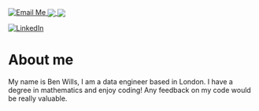 <a href="mailto:benjaminwills047@gmail.com?subject=Problem%20Sheet%20Generator&body=Hey%20Ben%2C%0D%0A%0D%0AI'm%20just%20emailing%20to%20ask...">
  <img src="https://img.shields.io/badge/email-me-blue?logo=mail.ru" alt="Email Me">
</a> 

<a href="https://github.com/anuraghazra/github-readme-stats">
  <img align="center" src="https://github-readme-stats.vercel.app/api?username=Benjaminwills" />
</a>
<a href="https://github.com/anuraghazra/github-readme-stats">
  <img align="center" src="https://github-readme-stats.vercel.app/api/top-langs/?username=Benjaminwills&layout=compact&langs_count=10" />
</a> 


[![LinkedIn](https://img.shields.io/badge/LinkedIn-Profile-blue)](https://www.linkedin.com/in/benjamin-wills-b22887220/)
# About me 

My name is Ben Wills, I am a data engineer based in London. I have a degree in mathematics and enjoy coding! Any feedback on my code would be really valuable.